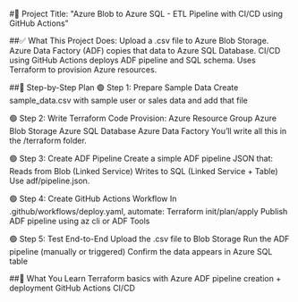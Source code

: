 
#🔧 Project Title:
"Azure Blob to Azure SQL - ETL Pipeline with CI/CD using GitHub Actions"

##✅ What This Project Does:
Upload a .csv file to Azure Blob Storage.
Azure Data Factory (ADF) copies that data to Azure SQL Database.
CI/CD using GitHub Actions deploys ADF pipeline and SQL schema.
Uses Terraform to provision Azure resources.

##📝 Step-by-Step Plan
🟢 Step 1: Prepare Sample Data
Create sample_data.csv with sample user or sales data and add that file

🟢 Step 2: Write Terraform Code
Provision:
Azure Resource Group
Azure Blob Storage
Azure SQL Database
Azure Data Factory
You’ll write all this in the /terraform folder.

🟢 Step 3: Create ADF Pipeline
Create a simple ADF pipeline JSON that:
Reads from Blob (Linked Service)
Writes to SQL (Linked Service + Table)
Use adf/pipeline.json.

🟢 Step 4: Create GitHub Actions Workflow
In .github/workflows/deploy.yaml, automate:
Terraform init/plan/apply
Publish ADF pipeline using az cli or ADF Tools

🟢 Step 5: Test End-to-End
Upload the .csv file to Blob Storage
Run the ADF pipeline (manually or triggered)
Confirm the data appears in Azure SQL table

##🎯 What You Learn
Terraform basics with Azure
ADF pipeline creation + deployment
GitHub Actions CI/CD

